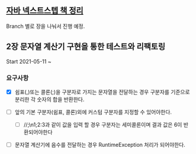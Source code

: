 ## [자바 넥스트스텝 책 정리](http://www.yes24.com/Product/Goods/31869154)


Branch 별로 장을 나눠서 진행 예정.

## 2장 문자열 계산기 구현을 통한 테스트와 리팩토링 
Start 2021-05-11 ~ 

### 요구사항 
- [x] 쉼표(,)또는 콜론(;)을 구분자로 가지는 문자열을 전달하는 경우 구분자를 기준으로 분리한 각 숫자의 합을 반환한다.
- [ ] 앞의 기본 구분자(쉼표, 콜론)외에 커스텀 구분자를 지정할 수 있어야한다.
    - [ ] //;\n1;2:3과 같이 값을 입력 할 경우 구분자는 세미콜론이며 결과 값은 6이 반환되어야한다
- [ ] 문자열 계산기에 음수를 전달하는 경우 RuntimeException 처리가 되어야한다.

 
